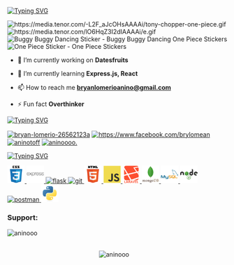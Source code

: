 [![Typing SVG](https://readme-typing-svg.demolab.com?font=Fira+Code&weight=900&size=30&duration=5029&pause=1000&color=0BD642&random=true&width=435&lines=Hi%2C+I'm+Bryan+Lomerio%E2%98%95)](https://git.io/typing-svg) 

<img src="https://media.tenor.com/-L2F_aJcOHsAAAAi/tony-chopper-one-piece.gif" alt="https://media.tenor.com/-L2F_aJcOHsAAAAi/tony-chopper-one-piece.gif" class="transparent shrinkToFit" width="88" height="106"><img src="https://media.tenor.com/lO6HqZ3I2dIAAAAi/e.gif" alt="https://media.tenor.com/lO6HqZ3I2dIAAAAi/e.gif" class="transparent shrinkToFit" width="106" height="106"><img src="https://media.tenor.com/Oza7xqkFY2gAAAAi/buggy-buggy-dancing.gif" width="88" height="106" alt="Buggy Buggy Dancing Sticker - Buggy Buggy Dancing One Piece Stickers" style="max-width: 522px; background-color: unset;"><img src="https://media.tenor.com/mGCTObycDigAAAAi/one-piece.gif" width="88" height="106" alt="One Piece Sticker - One Piece Stickers" style="max-width: 280px; background-color: unset;">

- 🔭 I’m currently working on **Datesfruits**

- 🌱 I’m currently learning **Express.js, React**

- 📫 How to reach me **bryanlomerioanino@gmail.com**

- ⚡ Fun fact **Overthinker**

[![Typing SVG](https://readme-typing-svg.demolab.com?font=Fira+Code&size=15&duration=5029&pause=1000&color=0BD642&repeat=false&random=true&width=435&lines=Connect+with+me%3A)](https://git.io/typing-svg)
<p align="left">
<a href="https://linkedin.com/in/bryan-lomerio-26562123a" target="blank"><img align="center" src="https://raw.githubusercontent.com/rahuldkjain/github-profile-readme-generator/master/src/images/icons/Social/linked-in-alt.svg" alt="bryan-lomerio-26562123a" height="30" width="40" /></a>
<a href="https://fb.com/https://www.facebook.com/brylomean" target="blank"><img align="center" src="https://raw.githubusercontent.com/rahuldkjain/github-profile-readme-generator/master/src/images/icons/Social/facebook.svg" alt="https://www.facebook.com/brylomean" height="30" width="40" /></a>
<a href="https://instagram.com/aninotoff" target="blank"><img align="center" src="https://raw.githubusercontent.com/rahuldkjain/github-profile-readme-generator/master/src/images/icons/Social/instagram.svg" alt="aninotoff" height="30" width="40" /></a>
<a href="https://discord.gg/aninoooo." target="blank"><img align="center" src="https://raw.githubusercontent.com/rahuldkjain/github-profile-readme-generator/master/src/images/icons/Social/discord.svg" alt="aninoooo." height="30" width="40" /></a>
</p>

[![Typing SVG](https://readme-typing-svg.demolab.com?font=Fira+Code&size=15&duration=5029&pause=1000&color=0BD642&repeat=false&random=true&width=435&lines=Languages+and+Tools)](https://git.io/typing-svg)
<p align="left"> <a href="https://www.w3schools.com/css/" target="_blank" rel="noreferrer"> <img src="https://raw.githubusercontent.com/devicons/devicon/master/icons/css3/css3-original-wordmark.svg" alt="css3" width="40" height="40"/> </a> <a href="https://expressjs.com" target="_blank" rel="noreferrer"> <img src="https://raw.githubusercontent.com/devicons/devicon/master/icons/express/express-original-wordmark.svg" alt="express" width="40" height="40"/> </a> <a href="https://flask.palletsprojects.com/" target="_blank" rel="noreferrer"> <img src="https://www.vectorlogo.zone/logos/pocoo_flask/pocoo_flask-icon.svg" alt="flask" width="40" height="40"/> </a> <a href="https://git-scm.com/" target="_blank" rel="noreferrer"> <img src="https://www.vectorlogo.zone/logos/git-scm/git-scm-icon.svg" alt="git" width="40" height="40"/> </a> <a href="https://www.w3.org/html/" target="_blank" rel="noreferrer"> <img src="https://raw.githubusercontent.com/devicons/devicon/master/icons/html5/html5-original-wordmark.svg" alt="html5" width="40" height="40"/> </a> <a href="https://developer.mozilla.org/en-US/docs/Web/JavaScript" target="_blank" rel="noreferrer"> <img src="https://raw.githubusercontent.com/devicons/devicon/master/icons/javascript/javascript-original.svg" alt="javascript" width="40" height="40"/> </a> <a href="https://laravel.com/" target="_blank" rel="noreferrer"> <img src="https://raw.githubusercontent.com/devicons/devicon/master/icons/laravel/laravel-plain-wordmark.svg" alt="laravel" width="40" height="40"/> </a> <a href="https://www.mongodb.com/" target="_blank" rel="noreferrer"> <img src="https://raw.githubusercontent.com/devicons/devicon/master/icons/mongodb/mongodb-original-wordmark.svg" alt="mongodb" width="40" height="40"/> </a> <a href="https://www.mysql.com/" target="_blank" rel="noreferrer"> <img src="https://raw.githubusercontent.com/devicons/devicon/master/icons/mysql/mysql-original-wordmark.svg" alt="mysql" width="40" height="40"/> </a> <a href="https://nodejs.org" target="_blank" rel="noreferrer"> <img src="https://raw.githubusercontent.com/devicons/devicon/master/icons/nodejs/nodejs-original-wordmark.svg" alt="nodejs" width="40" height="40"/> </a> <a href="https://postman.com" target="_blank" rel="noreferrer"> <img src="https://www.vectorlogo.zone/logos/getpostman/getpostman-icon.svg" alt="postman" width="40" height="40"/> </a> <a href="https://www.python.org" target="_blank" rel="noreferrer"> <img src="https://raw.githubusercontent.com/devicons/devicon/master/icons/python/python-original.svg" alt="python" width="40" height="40"/> </a> </p>

<h3 align="left">Support:</h3>
<p><a href="https://www.buymeacoffee.com/aninooo"> <img align="left" src="https://cdn.buymeacoffee.com/buttons/v2/default-yellow.png" height="50" width="210" alt="aninooo" /></a></p><br><br>

<p><img align="center" src="https://github-readme-streak-stats.herokuapp.com/?user=aninooo&" alt="aninooo" /></p>
		
